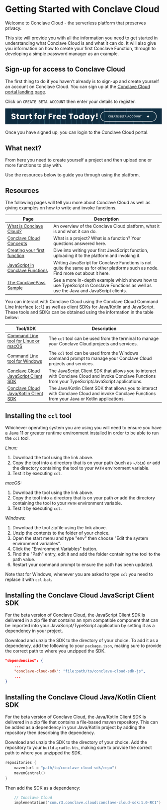 # Getting Started with Conclave Cloud

Welcome to Conclave Cloud - the serverless platform that preserves privacy.

This site will provide you with all the information you need to get started in
understanding what Conclave Cloud is and what it can do. It will also give you
information on how to create your first Conclave Function, through to developing
a simple password manager as an example.

## Sign-up for access to Conclave Cloud

The first thing to do if you haven't already is to sign-up and create yourself
an account on Conclave Cloud. You can sign up at the [Conclave Cloud portal landing page](https://www.conclave.cloud/).

Click on `CREATE BETA ACCOUNT` then enter your details to register.

![](assets/start_for_free.png)

Once you have signed up, you can login to the Conclave Cloud portal.

## What next?

From here you need to create yourself a project and then upload one or more
functions to play with.

Use the resources below to guide you through using the platform.

## Resources

The following pages will tell you more about Conclave Cloud as well as giving
examples on how to write and invoke functions.

| Page                                                                    | Description                                                                                                                         |
| ----------------------------------------------------------------------- | ----------------------------------------------------------------------------------------------------------------------------------- |
| [What is Conclave Cloud?](what-is-conclave-cloud.md)                    | An overview of the Conclave Cloud platform, what it is and what it can do.                                                          |
| [Conclave Cloud Concepts](conclave-cloud-concepts.md)                   | What is a project? What is a function? Your questions answered here.                                                                |
| [Creating your first function](creating-your-first-function.md)         | Dive into writing your first JavaScript function, uploading it to the platform and invoking it.                                     |
| [JavaScript in Conclave Functions](javascript-in-conclave-functions.md) | Writing JavaScript for Conclave Functions is not quite the same as for other platforms such as node. Find more out about it here.   |
| [The ConclavePass Sample](conclavepass-sample.md)                       | See a more in-depth example which shows how to use TypeScript in Conclave Functions as well as use the Java and JavaScript clients. |

You can interact with Conclave Cloud using the Conclave Cloud Command Line
Interface (`ccl`) as well as client SDKs for Java/Kotlin and JavaScript. These
tools and SDKs can be obtained using the information in the table below:

| Tool/SDK                                                                                                                                                       | Description                                                                                                                                           |
| -------------------------------------------------------------------------------------------------------------------------------------------------------------- | ----------------------------------------------------------------------------------------------------------------------------------------------------- |
| [Command Line tool for Linux or macOS](https://github.com/R3Conclave/ccl-documentation/releases/download/1.0.0-beta1/ccl)                                      | The `ccl` tool can be used from the terminal to manage your Conclave Cloud projects and services.                                                     |
| [Command Line tool for Windows](https://github.com/R3Conclave/ccl-documentation/releases/download/1.0.0-beta1/ccl.zip)                                         | The `ccl` tool can be used from the Windows command prompt to manage your Conclave Cloud projects and services.                                       |
| [Conclave Cloud JavaScript Client SDK](https://github.com/R3Conclave/ccl-documentation/releases/download/1.0.0-beta1/conclave-cloud-sdk-js-1.0.0-beta1.zip)    | The JavaScript Client SDK that allows you to interact with Conclave Cloud and invoke Conclave Functions from your TypeScript/JavaScript applications. |
| [Conclave Cloud Java/Kotlin Client SDK](https://github.com/R3Conclave/ccl-documentation/releases/download/1.0.0-beta1/conclave-cloud-sdk-java-1.0.0-beta1.zip) | The Java/Kotlin Client SDK that allows you to interact with Conclave Cloud and invoke Conclave Functions from your Java or Kotlin applications.       |

## Installing the `ccl` tool

Whichever operating system you are using you will need to ensure you have a Java
11 or greater runtime environment installed in order to be able to run the `ccl` tool.

_Linux:_

1. Download the tool using the link above.
2. Copy the tool into a directory that is on your path (such as `~/bin`) _or_
   add the directory containing the tool to your `PATH` environment variable.
3. Test it by executing `ccl`.

_macOS:_

1. Download the tool using the link above.
2. Copy the tool into a directory that is on your path _or_
   add the directory containing the tool to your `PATH` environment variable.
3. Test it by executing `ccl`.

_Windows:_

1. Download the tool zipfile using the link above.
2. Unzip the contents to the folder of your choice.
3. Open the start menu and type "env" then choose "Edit the system environment
   variables".
4. Click the "Environment Variables" button.
5. Find the "Path" entry, edit it and add the folder containing the tool to the
   path value.
6. Restart your command prompt to ensure the path has been updated.

Note that for Windows, whenever you are asked to type `ccl` you need to replace
it with `ccl.bat`.

## Installing the Conclave Cloud JavaScript Client SDK

For the beta version of Conclave Cloud, the JavaScript Client SDK is delivered
in a zip file that contains an npm compatible component that can be imported
into your JavaScript/TypeScript application by setting it as a dependency in
your project.

Download and unzip the SDK to the directory of your choice. To add it as a
dependency, add the following to your `package.json`, making sure to provide the
correct path to where you unzipped the SDK.

```json
"dependencies": {
    ...
    "conclave-cloud-sdk": "file:path/to/conclave-cloud-sdk-js",
    ...
}
```

## Installing the Conclave Cloud Java/Kotlin Client SDK

For the beta version of Conclave Cloud, the Java/Kotlin Client SDK is delivered
in a zip file that contains a file-based maven repository. This can be added as
a dependency in your Java/Kotlin project by adding the repository then
describing the dependency.

Download and unzip the SDK to the directory of your choice. Add the repository
to your `build.gradle.kts`, making sure to provide the correct path to where you
unzipped the SDK.

```kotlin
repositories {
	maven(url = "path/to/conclave-cloud-sdk/repo")
	mavenCentral()
}
```

Then add the SDK as a dependency:

```kotlin
	// Conclave Cloud
	implementation("com.r3.conclave.cloud:conclave-cloud-sdk:1.0-RC1")
```
